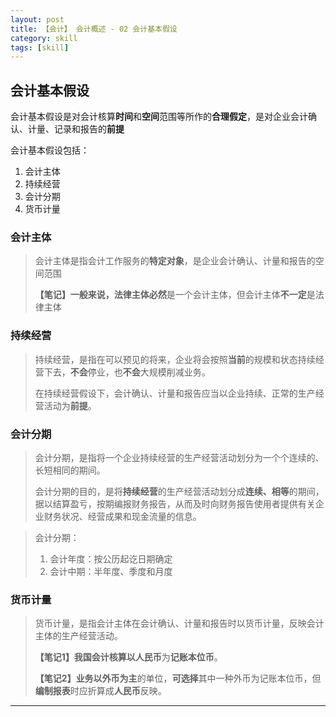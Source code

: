 ```yaml
---
layout: post
title: 【会计】 会计概述 - 02 会计基本假设
category: skill
tags: [skill]
---
```


## 会计基本假设

会计基本假设是对会计核算**时间**和**空间**范围等所作的**合理假定**，是对企业会计确认、计量、记录和报告的**前提**

会计基本假设包括：
1. 会计主体
2. 持续经营
3. 会计分期
4. 货币计量

### 会计主体

> 会计主体是指会计工作服务的**特定对象**，是企业会计确认、计量和报告的空间范围
>
> **【笔记】**一般来说，法律主体**必然**是一个会计主体，但会计主体**不一定**是法律主体

### 持续经营

> 持续经营，是指在可以预见的将来，企业将会按照**当前**的规模和状态持续经营下去，**不会**停业，也**不会**大规模削减业务。
>
> 在持续经营假设下，会计确认、计量和报告应当以企业持续、正常的生产经营活动为**前提**。

### 会计分期

> 会计分期，是指将一个企业持续经营的生产经营活动划分为一个个连续的、长短相同的期间。
>
> 会计分期的目的，是将**持续经营**的生产经营活动划分成**连续、相等**的期间，据以结算盈亏，按期编报财务报告，从而及时向财务报告使用者提供有关企业财务状况、经营成果和现金流量的信息。

> 会计分期：
> 1. 会计年度：按公历起讫日期确定
> 2. 会计中期：半年度、季度和月度

### 货币计量

> 货币计量，是指会计主体在会计确认、计量和报告时以货币计量，反映会计主体的生产经营活动。
>
> **【笔记1】**我国会计核算以**人民币**为**记账本位币**。
>
> **【笔记2】**业务以**外币为主**的单位，**可选择**其中一种外币为记账本位币，但**编制报表**时应折算成**人民币**反映。

---
